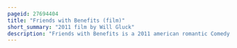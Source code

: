 ```yaml
---
pageid: 27694404
title: "Friends with Benefits (film)"
short_summary: "2011 film by Will Gluck"
description: "Friends with Benefits is a 2011 american romantic Comedy Film directed by Will Gluck and starring Justin Timberlake and Mila Kunis. The Film stars Woody Harrelson Jenna elfman bryan Greenberg Nolan gould richard Jenkins and Patricia Clarkson in supporting Roles. The Plot revolves around dylan harper and Jamie Rellis who meet in new York City and naively believe that adding Sex to their Friendship will not lead to Complications. Over Time they begin to develop deep Feelings for each other but refuse it each Time they get together."
---
```

